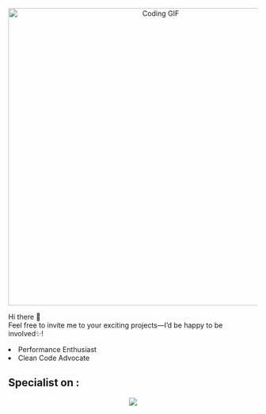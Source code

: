<div align="center">
<img src="https://media1.tenor.com/m/vCzN8_PR8-wAAAAC/pixel-art-town.gif" alt="Coding GIF" width="600" >
</div>

<p>Hi there 👋 <br/>
  Feel free to invite me to your exciting projects—I’d be happy to be involved✨! 
</p>
<li>Performance Enthusiast</li>
<li>Clean Code Advocate</li>

## Specialist on :

<p align="center">
  <a href="https://skillicons.dev">
    <img src="https://skillicons.dev/icons?i=javascript,typescript,python,react,tailwind,next,express,vite,webpack,prisma,postgres,mongodb,supabase" />
  </a>
</p>

<!--
**difaMuhamad/difaMuhamad** is a ✨ _special_ ✨ repository because its `README.md` (this file) appears on your GitHub profile.
>>>>>>> master
